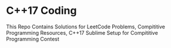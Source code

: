 # C++17 Coding
This Repo Contains Solutions for LeetCode Problems, Compititive Programming Resources, C++17 Sublime Setup for Compititive Programming Contest